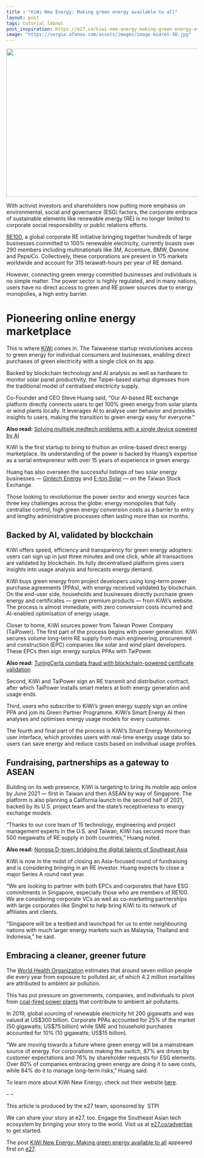 ```yaml
---
title : "KiWi New Energy: Making green energy available to all"
layout: post
tags: tutorial labnol
post_inspiration: https://e27.co/kiwi-new-energy-making-green-energy-available-to-all-20210331/
image: "https://sergio.afanou.com/assets/images/image-midres-30.jpg"
---
```


<img loading="lazy" class="size-full wp-image-412818 aligncenter" src="https://e27.co/wp-content/uploads/2021/03/Kiwi.png" alt="" width="690" height="390" />
<p>With activist investors and shareholders now putting more emphasis on environmental, social and governance (ESG) factors, the corporate embrace of sustainable elements like renewable energy (RE) is no longer limited to corporate social responsibility or public relations efforts.</p>
<p><a rel="follow" href="https://www.there100.org/">RE100</a>, a global corporate RE initiative bringing together hundreds of large businesses committed to 100% renewable electricity, currently boasts over 290 members including multinationals like 3M, Accenture, BMW, Danone and PepsiCo. Collectively, these corporations are present in 175 markets worldwide and account for 315 terawatt-hours per year of RE demand.</p>
<p>However, connecting green energy committed businesses and individuals is no simple matter. The power sector is highly regulated, and in many nations, users have no direct access to green and RE power sources due to energy monopolies, a high entry barrier.</p>
<h1><b>Pioneering online energy marketplace</b></h1>
<p>This is where <a rel="follow" href="http://www.kiwinewenergy.com/">KiWi</a> comes in. The Taiwanese startup revolutionises access to green energy for individual consumers and businesses, enabling direct purchases of green electricity with a single click on its app.</p>
<p>Backed by blockchain technology and AI analysis as well as hardware to monitor solar panel productivity, the Taipei-based startup digresses from the traditional model of centralised electricity supply.</p>
<p>Co-Founder and CEO Steve Huang said, “Our AI-based RE exchange platform directly connects users to get 100% green energy from solar plants or wind plants locally. It leverages AI to analyse user behavior and provides insights to users, making the transition to green energy easy for everyone.”</p>
<p><b>Also read:</b> <a rel="follow" href="https://e27.co/solving-multiple-medtech-problems-with-a-single-device-powered-by-ai-20210330/">Solving multiple medtech problems with a single device powered by AI</a></p>
<p>KiWi is the first startup to bring to fruition an online-based direct energy marketplace. Its understanding of the power is backed by Huang’s expertise as a serial entrepreneur with over 15 years of experience in green energy.</p>
<p>Huang has also overseen the successful listings of two solar energy businesses — <a rel="follow" href="https://www.crunchbase.com/organization/gintech-energy-corporation">Gintech Energy</a> and <a rel="follow" href="https://www.digitimes.com/news/a20060224PB212.html">E-ton Solar</a> — on the Taiwan Stock Exchange.</p>
<p>Those looking to revolutionise the power sector and energy sources face three key challenges across the globe: energy monopolies that fully centralise control, high green energy conversion costs as a barrier to entry and lengthy administrative processes often lasting more than six months.</p>
<h2><b>Backed by AI, validated by blockchain</b></h2>
<p>KiWi offers speed, efficiency and transparency for green energy adopters: users can sign up in just three minutes and one click, while all transactions are validated by blockchain. Its fully decentralised platform gives users insights into usage analysis and forecasts energy demand.</p>
<p>KiWi buys green energy from project developers using long-term power purchase agreements (PPAs), with energy received validated by blockchain. On the end-user side, households and businesses directly purchase green energy and certificates — green premium products — from KiWi’s website. The process is almost immediate, with zero conversion costs incurred and AI-enabled optimisation of energy usage.</p>
<p>Closer to home, KiWi sources power from Taiwan Power Company (TaiPower). The first part of the process begins with power generation. KiWi secures volume long-term RE supply from main engineering, procurement and construction (EPC) companies like solar and wind plant developers. These EPCs then sign energy surplus PPAs with TaiPower.</p>
<p><b>Also read:</b> <a rel="follow" href="https://e27.co/turingcerts-combats-fraud-with-blockchain-powered-certificate-validation-20210330/">TuringCerts combats fraud with blockchain-powered certificate validation</a></p>
<p>Second, KiWi and TaiPower sign an RE transmit and distribution contract, after which TaiPower installs smart meters at both energy generation and usage ends.</p>
<p>Third, users who subscribe to KiWi’s green energy supply sign an online PPA and join its Green Partner Programme. KiWi’s Smart Energy AI then analyses and optimises energy usage models for every customer.</p>
<p>The fourth and final part of the process is KiWi’s Smart Energy Monitoring user interface, which provides users with real-time energy usage data so users can save energy and reduce costs based on individual usage profiles.</p>
<h2><b>Fundraising, partnerships as a gateway to ASEAN</b></h2>
<p>Building on its web presence, KiWi is targeting to bring its mobile app online by June 2021 — first in Taiwan and then ASEAN by way of Singapore. The platform is also planning a California launch in the second half of 2021, backed by its U.S. project team and the state’s receptiveness to energy exchange models.</p>
<p>“Thanks to our core team of 15 technology, engineering and project management experts in the U.S. and Taiwan, KiWi has secured more than 500 megawatts of RE supply in both countries,” Huang noted.</p>
<p><b>Also read:</b> <a rel="follow" href="https://e27.co/nongsa-d-town-bridging-the-digital-talents-of-southeast-asia-20210330/">Nongsa D-town: bridging the digital talents of Southeast Asia</a></p>
<p>KiWi is now in the midst of closing an Asia-focused round of fundraising and is considering bringing in an RE investor. Huang expects to close a major Series A round next year.</p>
<p>“We are looking to partner with both EPCs and corporates that have ESG commitments in Singapore, especially those who are members of RE100. We are considering corporate VCs as well as co-marketing partnerships with large corporates like Singtel to help bring KiWi to its network of affiliates and clients.</p>
<p>“Singapore will be a testbed and launchpad for us to enter neighbouring nations with much larger energy markets such as Malaysia, Thailand and Indonesia,” he said.</p>
<h2><b>Embracing a cleaner, greener future</b></h2>
<p>The <a rel="follow" href="https://www.who.int/news-room/air-pollution">World Health Organization</a> estimates that around seven million people die every year from exposure to polluted air, of which 4.2 million mortalities are attributed to ambient air pollution.</p>
<p>This has put pressure on governments, companies, and individuals to pivot from <a rel="follow" href="https://www.mdpi.com/1660-4601/16/11/2008/pdf">coal-fired power plants</a> that contribute to ambient air pollutants.</p>
<p>In 2019, global sourcing of renewable electricity hit 200 gigawatts and was valued at US$300 billion. Corporate PPAs accounted for 25% of the market (50 gigawatts; US$75 billion) while SME and household purchases accounted for 10% (10 gigawatts; US$15 billion).</p>
<p>“We are moving towards a future where green energy will be a mainstream source of energy. For corporations making the switch, 87% are driven by customer expectations and 76% by shareholder requests for ESG elements. Over 80% of companies embracing green energy are doing it to save costs, while 84% do it to manage long-term risks,” Huang said.</p>
<p>To learn more about KiWi New Energy, check out their website <a rel="follow" href="https://kiwinewenergy.com/">here</a>.</p>
<p>&#8211; &#8211;</p>
<p>This article is produced by the e27 team, sponsored by  STPI</p>
<p>We can share your story at e27, too. Engage the Southeast Asian tech ecosystem by bringing your story to the world. Visit us at <a rel="follow" href="https://e27.co/advertise?utm_source=e27&amp;utm_medium=boilerplate&amp;utm_campaign=lead_gen">e27.co/advertise</a> to get started.</p>
<p>The post <a rel="nofollow" href="https://e27.co/kiwi-new-energy-making-green-energy-available-to-all-20210331/">KiWi New Energy: Making green energy available to all</a> appeared first on <a rel="nofollow" href="https://e27.co">e27</a>.</p>
